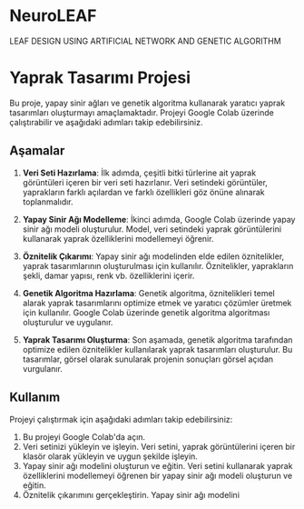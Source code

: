 # NeuroLEAF
LEAF DESIGN USING ARTIFICIAL NETWORK AND GENETIC ALGORITHM

# Yaprak Tasarımı Projesi

Bu proje, yapay sinir ağları ve genetik algoritma kullanarak yaratıcı yaprak tasarımları oluşturmayı amaçlamaktadır. Projeyi Google Colab üzerinde çalıştırabilir ve aşağıdaki adımları takip edebilirsiniz.

## Aşamalar

1. **Veri Seti Hazırlama**: İlk adımda, çeşitli bitki türlerine ait yaprak görüntüleri içeren bir veri seti hazırlanır. Veri setindeki görüntüler, yaprakların farklı açılardan ve farklı özellikleri göz önüne alınarak toplanmalıdır.

2. **Yapay Sinir Ağı Modelleme**: İkinci adımda, Google Colab üzerinde yapay sinir ağı modeli oluşturulur. Model, veri setindeki yaprak görüntülerini kullanarak yaprak özelliklerini modellemeyi öğrenir.

3. **Öznitelik Çıkarımı**: Yapay sinir ağı modelinden elde edilen öznitelikler, yaprak tasarımlarının oluşturulması için kullanılır. Öznitelikler, yaprakların şekli, damar yapısı, renk vb. özelliklerini içerir.

4. **Genetik Algoritma Hazırlama**: Genetik algoritma, öznitelikleri temel alarak yaprak tasarımlarını optimize etmek ve yaratıcı çözümler üretmek için kullanılır. Google Colab üzerinde genetik algoritma algoritması oluşturulur ve uygulanır.

5. **Yaprak Tasarımı Oluşturma**: Son aşamada, genetik algoritma tarafından optimize edilen öznitelikler kullanılarak yaprak tasarımları oluşturulur. Bu tasarımlar, görsel olarak sunularak projenin sonuçları görsel açıdan vurgulanır.

## Kullanım

Projeyi çalıştırmak için aşağıdaki adımları takip edebilirsiniz:

1. Bu projeyi Google Colab'da açın.
2. Veri setinizi yükleyin ve işleyin. Veri setini, yaprak görüntülerini içeren bir klasör olarak yükleyin ve uygun şekilde işleyin.
3. Yapay sinir ağı modelini oluşturun ve eğitin. Veri setini kullanarak yaprak özelliklerini modellemeyi öğrenen bir yapay sinir ağı modeli oluşturun ve eğitin.
4. Öznitelik çıkarımını gerçekleştirin. Yapay sinir ağı modelini
